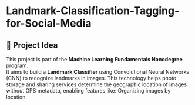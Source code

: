 # Landmark-Classification-Tagging-for-Social-Media

## 📌 Project Idea
This project is part of the **Machine Learning Fundamentals Nanodegree** program.  
It aims to build a **Landmark Classifier** using Convolutional Neural Networks (CNN) to recognize landmarks in images.  This technology helps photo storage and sharing services determine the geographic location of images without GPS metadata, enabling features like:  Organizing images by location.

